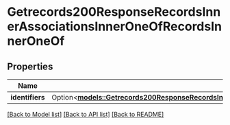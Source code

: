 # Getrecords200ResponseRecordsInnerAssociationsInnerOneOfRecordsInnerOneOf

## Properties

Name | Type | Description | Notes
------------ | ------------- | ------------- | -------------
**identifiers** | Option<[**models::Getrecords200ResponseRecordsInnerAssociationsInnerOneOfRecordsInnerOneOfIdentifiers**](getrecords_200_response_records_inner_associations_inner_oneOf_records_inner_oneOf_identifiers.md)> |  | [optional]

[[Back to Model list]](../README.md#documentation-for-models) [[Back to API list]](../README.md#documentation-for-api-endpoints) [[Back to README]](../README.md)


